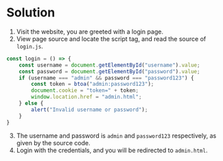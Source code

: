 # Solution
1. Visit the website, you are greeted with a login page.
2. View page source and locate the script tag, and read the source of `login.js`.
```js
const login = () => {
    const username = document.getElementById("username").value;
    const password = document.getElementById("password").value;
    if (username === "admin" && password === "password123") {
        const token = btoa("admin:password123");
        document.cookie = "token=" + token;
        window.location.href = "admin.html";
    } else {
        alert("Invalid username or password");
    }
}
```
3. The username and password is `admin` and `password123` respectively, as given by the source code.
4. Login with the credentials, and you will be redirected to `admin.html`.